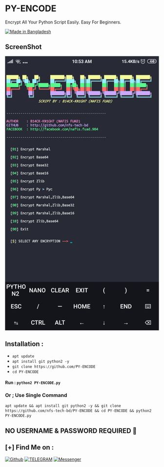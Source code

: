 # PY-ENCODE
Encrypt All Your Python Script Easily.
Easy For Beginners.
<p align="left">
<a href="#"><img title="Made in Bangladesh" src="https://img.shields.io/badge/MADE%20IN-BANGLADESH-green?colorA=%23ff0000&colorB=%23017e40&style=for-the-badge"></a>


## ScreenShot

<img src='https://raw.githubusercontent.com/nfs-tech-bd/PY-ENCODE/main/Screenshot_2021-04-18-10-53-02-714_com.termux.png'>

## Installation :
* `apt update`
* `apt install git python2 -y`
* `git clone https://github.com/PY-ENCODE`
* `cd PY-ENCODE`

#### Run : `python2 PY-ENCODE.py`

### Or ; Use Single Command
```
apt update && apt install git python2 -y && git clone https://github.com/nfs-tech-bd/PY-ENCODE && cd PY-ENCODE && python2 PY-ENCODE.py
```
## NO USERNAME & PASSWORD REQUIRED 🐥

## [+] Find Me on :
[![Github](https://img.shields.io/badge/Github-NFS--TECH--BD-green?style=for-the-badge&logo=github)](https://github.com/nfs-tech-bd)
[![TELEGRAM](https://img.shields.io/badge/TELEGRAM-%40nafis.fuad-red?style=for-the-badge&logo=telegram)](https://t.me/Nafisfuad1)
[![Messenger](https://img.shields.io/badge/Chat-Messenger-blue?style=for-the-badge&logo=messenger)](https://m.me/nafis.fuad.904)
